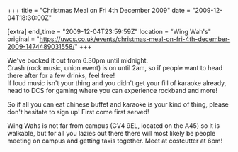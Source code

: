 +++
title = "Christmas Meal on Fri 4th December 2009"
date = "2009-12-04T18:30:00Z"

[extra]
end_time = "2009-12-04T23:59:59Z"
location = "Wing Wah's"
original = "https://uwcs.co.uk/events/christmas-meal-on-fri-4th-december-2009-1474489031558/"
+++

We've booked it out from 6.30pm until midnight.  
Crash (rock music, union event) is on until 2am, so if people want to head there after for a few drinks, feel free\!  
If loud music isn't your thing and you didn't get your fill of karaoke already, head to DCS for gaming where you can experience rockband and more\!

So if all you can eat chinese buffet and karaoke is your kind of thing, please don't hesitate to sign up\! First come first served\!

Wing Wahs is not far from campus (CV4 9EL, located on the A45) so it is walkable, but for all you lazies out there there will most likely be people meeting on campus and getting taxis together. Meet at costcutter at 6pm\!

